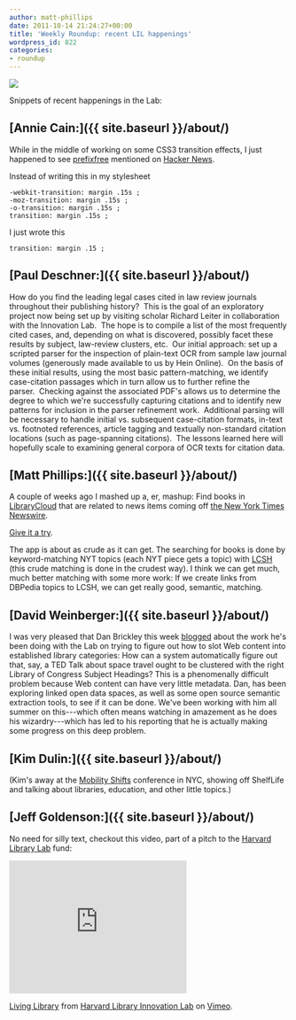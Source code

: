```yaml
---
author: matt-phillips
date: 2011-10-14 21:24:27+00:00
title: 'Weekly Roundup: recent LIL happenings'
wordpress_id: 822
categories:
- roundup
---
```


![](https://lil-blog-media.s3.amazonaws.com/notebook_small.png)

Snippets of recent happenings in the Lab:

## [Annie Cain:]({{ site.baseurl }}/about/)

While in the middle of working on some CSS3 transition effects, I just happened to see [prefixfree](http://leaverou.github.com/prefixfree/) mentioned on [Hacker News](http://news.ycombinator.com/).

Instead of writing this in my stylesheet

    -webkit-transition: margin .15s ;
    -moz-transition: margin .15s ;
    -o-transition: margin .15s ;
    transition: margin .15s ;

I just wrote this

    transition: margin .15 ;

## [Paul Deschner:]({{ site.baseurl }}/about/)

How do you find the leading legal cases cited in law review journals throughout their publishing history?  This is the goal of an exploratory project now being set up by visiting scholar Richard Leiter in collaboration with the Innovation Lab.  The hope is to compile a list of the most frequently cited cases, and, depending on what is discovered, possibly facet these results by subject, law-review clusters, etc.  Our initial approach: set up a scripted parser for the inspection of plain-text OCR from sample law journal volumes (generously made available to us by Hein Online).  On the basis of these initial results, using the most basic pattern-matching, we identify case-citation passages which in turn allow us to further refine the parser.  Checking against the associated PDF's allows us to determine the degree to which we're successfully capturing citations and to identify new patterns for inclusion in the parser refinement work.  Additional parsing will be necessary to handle initial vs. subsequent case-citation formats, in-text vs. footnoted references, article tagging and textually non-standard citation locations (such as page-spanning citations).  The lessons learned here will hopefully scale to examining general corpora of OCR texts for citation data.

## [Matt Phillips:]({{ site.baseurl }}/about/)

A couple of weeks ago I mashed up a, er, mashup: Find books in [LibraryCloud](http://www.librarycloud.org) that are related to news items coming off [the New York Times Newswire](http://developer.nytimes.com/docs/read/times_newswire_api).

[Give it a try](https://web.archive.org/web/20111113062413/http://librarylab.law.harvard.edu/projects/works-news/).

The app is about as crude as it can get. The searching for books is done by keyword-matching NYT topics (each NYT piece gets a topic) with [LCSH](http://www.loc.gov/aba/cataloging/subject/) (this crude matching is done in the crudest way). I think we can get much, much better matching with some more work: If we create links from DBPedia topics to LCSH, we can get really good, semantic, matching.

## [David Weinberger:]({{ site.baseurl }}/about/)

I was very pleased that Dan Brickley this week [blogged](http://danbri.org/words/2011/10/11/720) about the work he's been doing with the Lab on trying to figure out how to slot Web content into established library categories: How can a system automatically figure out that, say, a TED Talk about space travel ought to be clustered with the right Library of Congress Subject Headings? This is a phenomenally difficult problem because Web content can have very little metadata. Dan, has been exploring linked open data spaces, as well as some open source semantic extraction tools, to see if it can be done. We've been working with him all summer on this---which often means watching in amazement as he does his wizardry---which has led to his reporting that he is actually making some progress on this deep problem.

## [Kim Dulin:]({{ site.baseurl }}/about/)

(Kim's away at the [Mobility Shifts](http://mobilityshifts.org) conference in NYC, showing off ShelfLife and talking about libraries, education, and other little topics.)

## [Jeff Goldenson:]({{ site.baseurl }}/about/)

No need for silly text, checkout this video, part of a pitch to the [Harvard Library Lab](http://osc.hul.harvard.edu/liblab) fund:

<div class="embed-container"><iframe title="video" width="320" height="240" src="http://player.vimeo.com/video/29977114" frameborder="0" allowfullscreen></iframe></div>

[Living Library](http://vimeo.com/29977114) from [Harvard Library Innovation Lab](http://vimeo.com/user7144664) on [Vimeo](http://vimeo.com).
